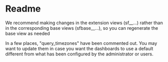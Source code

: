 # Readme

We recommend making changes in the extension views (sf__...) rather than in
the corresponding base views (sfbase__...), so you can regenerate the base
view as needed


In a few places, "query_timezones" have been commented out. You may want to 
update them in case you want the dashboards to use a default different from 
what has been configured by the administrator or users.
